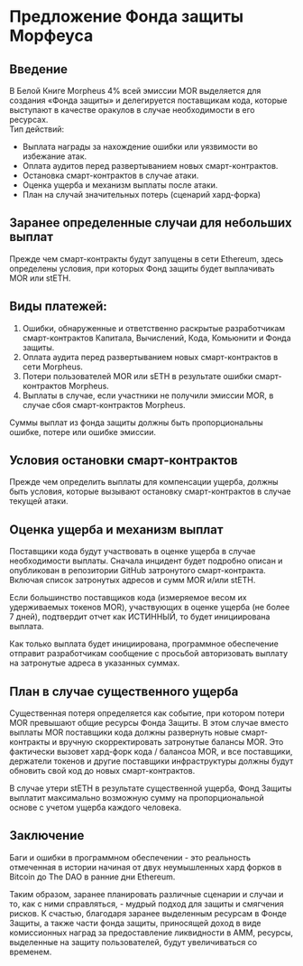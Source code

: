# Предложение Фонда защиты Морфеуса

## Введение
В Белой Книге Morpheus 4% всей эмиссии MOR выделяется для создания «Фонда защиты» и делегируется поставщикам кода, которые выступают в качестве оракулов в случае необходимости в его ресурсах.  
Тип действий:
- Выплата награды за нахождение ошибки или уязвимости во избежание атак.
- Оплата аудитов перед развертыванием новых смарт-контрактов.
- Остановка смарт-контрактов в случае атаки.
- Оценка ущерба и механизм выплаты после атаки.
- План на случай значительных потерь (сценарий хард-форка)

## Заранее определенные случаи для небольших выплат
Прежде чем смарт-контракты будут запущены в сети Ethereum, здесь определены условия, при которых Фонд защиты будет выплачивать MOR или stETH.

## Виды платежей:
1. Ошибки, обнаруженные и ответственно раскрытые разработчикам смарт-контрактов Капитала, Вычислений, Кода, Комьюнити и Фонда защиты.
2. Оплата аудита перед развертыванием новых смарт-контрактов в сети Morpheus.
3. Потери пользователей MOR или sETH в результате ошибки смарт-контрактов Morpheus.
4. Выплаты в случае, если участники не получили эмиссии MOR, в случае сбоя смарт-контрактов Morpheus.

Суммы выплат из фонда защиты должны быть пропорциональны ошибке, потере или ошибке эмиссии.

## Условия остановки смарт-контрактов
Прежде чем определить выплаты для компенсации ущерба, должны быть условия, которые вызывают остановку смарт-контрактов в случае текущей атаки.

## Оценка ущерба и механизм выплат
Поставщики кода будут участвовать в оценке ущерба в случае необходимости выплаты. Сначала инцидент будет подробно описан и опубликован в репозитории GitHub затронутого смарт-контракта. Включая список затронутых адресов и сумм MOR и/или stETH.

Если большинство поставщиков кода (измеряемое весом их удерживаемых токенов MOR), участвующих в оценке ущерба (не более 7 дней), подтвердит отчет как ИСТИННЫЙ, то будет инициирована выплата.

Как только выплата будет инициирована, программное обеспечение отправит разработчикам сообщение с просьбой авторизовать выплату на затронутые адреса в указанных суммах.

## План в случае существенного ущерба
Существенная потеря определяется как событие, при котором потери MOR превышают общие ресурсы Фонда Защиты. В этом случае вместо выплаты MOR поставщики кода должны развернуть новые смарт-контракты и вручную скорректировать затронутые балансы MOR. Это фактически вызовет хард-форк кода / балансоа MOR, и все поставщики, держатели токенов и другие поставщики инфраструктуры должны будут обновить свой код до новых смарт-контрактов.

В случае утери stETH в результате существенной ущерба, Фонд Защиты выплатит максимально возможную сумму на пропорциональной основе с учетом ущерба каждого человека.

## Заключение
Баги и ошибки в программном обеспечении - это реальность отмеченная в истории начиная от двух неумышленных хард форков в Bitcoin до The DAO в ранние дни Ethereum.

Таким образом, заранее планировать различные сценарии и случаи и то, как с ними справляться, - мудрый подход для защиты и смягчения рисков. К счастью, благодаря заранее выделенным ресурсам в Фонде Защиты, а также части фонда защиты, приносящей доход в виде комиссионных наград за предоставление ликвидности в AMM, ресурсы, выделенные на защиту пользователей, будут увеличиваться со временем.
